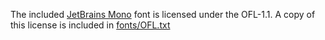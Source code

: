 The included [JetBrains Mono](fonts/JetBrainsMono-Regular.ttf) font is licensed under the OFL-1.1. A copy of this license is included in [fonts/OFL.txt](fonts/OFL.txt)

